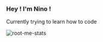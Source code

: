 ### Hey ! I'm Nino !

Currently trying to learn how to code

![root-me-stats](https://root-me-diff.vercel.app/rm-gh?nickname=nin7o1&gstats=show)
